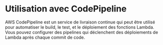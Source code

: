 # Utilisation avec CodePipeline

AWS CodePipeline est un service de livraison continue qui peut être utilisé pour automatiser le build, le test, et le déploiement des fonctions Lambda. Vous pouvez configurer des pipelines qui déclenchent des déploiements de Lambda après chaque commit de code.
